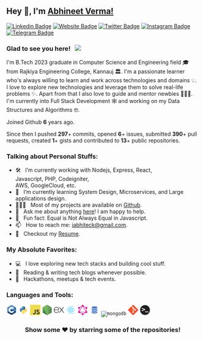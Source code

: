 ## Hey 👋, I'm [Abhineet Verma!](https://github.com/iabhitech/)

[![Linkedin Badge](https://img.shields.io/badge/-LinkedIn-0e76a8?style=flat-square&logo=Linkedin&logoColor=white)](https://linkedin.com/in/iabhitech)
[![Website Badge](https://img.shields.io/badge/Website-3b5998?style=flat-square&logo=google-chrome&logoColor=white)](https://me.iabhitech.com/)
[![Twitter Badge](https://img.shields.io/badge/-Twitter-00acee?style=flat-square&logo=Twitter&logoColor=white)](https://twitter.com/iabhitech)
[![Instagram Badge](https://img.shields.io/badge/-Instagram-e4405f?style=flat-square&logo=Instagram&logoColor=white)](https://instagram.com/abhineet198/)
[![Telegram Badge](https://img.shields.io/badge/-Telegram-0088cc?style=flat-square&logo=Telegram&logoColor=white)](https://t.me/iabhitech)

### Glad to see you here! &nbsp; ![](https://visitor-badge.glitch.me/badge?page_id=iabhitech.iabhitech&style=flat-square&color=0088cc)

I'm B.Tech 2023 graduate in Computer Science and Engineering field 🎓 from Rajkiya Engineering College, Kannauj 🏛. I'm a passionate learner who's always willing to learn and work across technologies and domains 💡. I love to explore new technologies and leverage them to solve real-life problems ✨. Apart from that I also love to guide and mentor newbies 👨🏻‍💻. I'm currently into Full Stack Development 🕸️ and working on my Data Structures and Algorithms 🤓.

Joined Github **6** years ago.

Since then I pushed **297**+ commits, opened **6**+ issues, submitted **390**+ pull requests, created **1**+ gists and contributed to **13**+ public repositories.

<!-- Like My Work? -->
<!-- 
<a href="https://www.buymeacoffee.com/iampavangandhi" target="_blank"><img src="https://cdn.buymeacoffee.com/buttons/v2/default-yellow.png" alt="Buy Me A Coffee" height="60px" width="217px" ></a> -->

<!-- <img align="right" height="250" width="375" alt="" src="https://raw.githubusercontent.com/iampavangandhi/iampavangandhi/master/gifs/coder.gif" /> -->

### Talking about Personal Stuffs:

- 🛠 &nbsp; I’m currently working with Nodejs, Express, React, <br /> Javascript, PHP, Codeigniter, <br/> AWS, GoogleCloud, etc.
- 🚀 &nbsp; I’m currently learning System Design, Microservices, and Large applications design.
- 👨🏻‍💻 &nbsp; Most of my projects are available on [Github](https://github.com/iabhitech).
- 💬 &nbsp; Ask me about anything [here](https://github.com/iabhitech/iabhitech/issues/2)! I am happy to help.
- 👾 &nbsp; Fun fact: Equal is Not Always Equal in Javascript.
- 📫 &nbsp; How to reach me: iabhiteck@gmail.com.
- 📝 &nbsp; Checkout my [Resume](https://me.iabhitech.com/assets/Abhineet-Resume-2.pdf).

### My Absolute Favorites:

- 💻 &nbsp; I love exploring new tech stacks and building cool stuff.
- 📰 &nbsp; Reading & writing tech blogs whenever possible.
- 🍕 &nbsp; Hackathons, meetups & tech events.

### Languages and Tools:

<code><img height="27" src="https://raw.githubusercontent.com/github/explore/80688e429a7d4ef2fca1e82350fe8e3517d3494d/topics/cpp/cpp.png" alt="cpp"></code>
<code><img height="27" src="https://raw.githubusercontent.com/github/explore/80688e429a7d4ef2fca1e82350fe8e3517d3494d/topics/python/python.png" alt="python"></code>
<code><img height="27" src="https://raw.githubusercontent.com/github/explore/80688e429a7d4ef2fca1e82350fe8e3517d3494d/topics/javascript/javascript.png" alt="javascript"></code>
<code><img height="27" src="https://raw.githubusercontent.com/github/explore/80688e429a7d4ef2fca1e82350fe8e3517d3494d/topics/nodejs/nodejs.png" alt="nodejs"></code>
<code><img height="27" src="https://raw.githubusercontent.com/devicons/devicon/master/icons/express/express-original.svg" alt="expressjs"></code>
<code><img height="27" src="https://raw.githubusercontent.com/github/explore/80688e429a7d4ef2fca1e82350fe8e3517d3494d/topics/react/react.png" alt="react"></code>
<code><img height="27" src="https://raw.githubusercontent.com/github/explore/80688e429a7d4ef2fca1e82350fe8e3517d3494d/topics/graphql/graphql.png" alt="graphql"></code>
<code><img height="27" src="https://raw.githubusercontent.com/github/explore/80688e429a7d4ef2fca1e82350fe8e3517d3494d/topics/sql/sql.png" alt="sql"></code>
<code><img height="27" src="https://encrypted-tbn0.gstatic.com/images?q=tbn%3AANd9GcSTTzPAw-55ssm1Im594xYZ9eRQu2JylrkYLg&usqp=CAU" alt="mongodb"></code>
<code><img height="27" src="https://raw.githubusercontent.com/devicons/devicon/master/icons/git/git-original.svg" alt="git"></code>
<code><img height="27" src="https://raw.githubusercontent.com/github/explore/80688e429a7d4ef2fca1e82350fe8e3517d3494d/topics/terminal/terminal.png" alt="terminal"></code>

<!--
<code><img height="25" src="https://raw.githubusercontent.com/github/explore/80688e429a7d4ef2fca1e82350fe8e3517d3494d/topics/sass/sass.png" alt="sass"></code>
-->

<!-- ### Projects and Dev Stuffs: -->

<div align="center">

### Show some ❤️ by starring some of the repositories!

</div>

<!--
**iabhitech/iabhitech** is a ✨ _special_ ✨ repository because its `README.md` (this file) appears on your GitHub profile.

Here are some ideas to get you started:

- 🔭 I’m currently working on ...
- 🌱 I’m currently learning ...
- 👯 I’m looking to collaborate on ...
- 🤔 I’m looking for help with ...
- 💬 Ask me about ...
- 📫 How to reach me: ...
- 😄 Pronouns: ...
- ⚡ Fun fact: ...
-->
